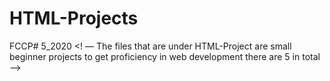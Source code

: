 # HTML-Projects
FCCP# 5_2020
<! –– The files that are under HTML-Project are small beginner projects to get proficiency in web development there are 5 in total ––>
